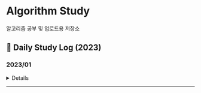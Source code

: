 # Algorithm Study
알고리즘 공부 및 업로드용 저장소

## 📖 Daily Study Log (2023)

### 2023/01
<details value="Details">
  <summary>Details</summary>
  <div markdown="1">
    
  |Date|#|Title|Solution|Remarks|
  |:--:|:--:|:--:|:--:|:--:|
  |23/01/01|BOJ 1669|[멍멍이 쓰다듬기](https://github.com/clap-0/algorithm_study/blob/main/Sources/BOJ/1669_%EB%A9%8D%EB%A9%8D%EC%9D%B4%EC%93%B0%EB%8B%A4%EB%93%AC%EA%B8%B0.cpp)|수학||
  |23/01/02|BOJ 21317|[징검다리 건너기](https://github.com/clap-0/algorithm_study/blob/main/Sources/BOJ/21317_%EC%A7%95%EA%B2%80%EB%8B%A4%EB%A6%AC%EA%B1%B4%EB%84%88%EA%B8%B0.cpp)|DP||
  |23/01/03|BOJ 1069|[집으로](https://github.com/clap-0/algorithm_study/blob/main/Sources/BOJ/1069_%EC%A7%91%EC%9C%BC%EB%A1%9C.cpp)|수학/기하학|애드 혹|
  |23/01/04|BOJ 2420|[사파리월드](https://github.com/clap-0/algorithm_study/blob/main/Sources/BOJ/2420_%EC%82%AC%ED%8C%8C%EB%A6%AC%EC%9B%94%EB%93%9C.cpp)|수학||
  |23/01/05|BOJ 1326|[폴짝폴짝](https://github.com/clap-0/algorithm_study/blob/main/Sources/BOJ/1326_%ED%8F%B4%EC%A7%9D%ED%8F%B4%EC%A7%9D.cpp)|BFS||
  |23/01/06|BOJ 2231|[분해합](https://github.com/clap-0/algorithm_study/blob/main/Sources/BOJ/2231_%EB%B6%84%ED%95%B4%ED%95%A9.cpp)|브루트포스||
  |23/01/07|BOJ 1430|[공격](https://github.com/clap-0/algorithm_study/blob/main/Sources/BOJ/1430_%EA%B3%B5%EA%B2%A9.cpp)|BFS||
  |23/01/08|BOJ 1195|[킥다운](https://github.com/clap-0/algorithm_study/blob/main/Sources/BOJ/1195_%ED%82%A5%EB%8B%A4%EC%9A%B4.cpp)|구현/브루트포스||
  |23/01/09|BOJ 1120|[문자열](https://github.com/clap-0/algorithm_study/blob/main/Sources/BOJ/1120_%EB%AC%B8%EC%9E%90%EC%97%B4.cpp)|브루트포스||

  </div>
</details>

---
